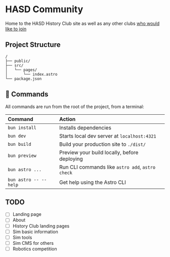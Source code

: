 # HASD Community

Home to the HASD History Club site as well as any other clubs [who would like to join](https://hasd.pages.dev/add-a-page)

## Project Structure

```text
/
├── public/
├── src/
│   └── pages/
│       └── index.astro
└── package.json
```

## 🧞 Commands

All commands are run from the root of the project, from a terminal:

| Command               | Action                                           |
| :-------------------- | :----------------------------------------------- |
| `bun install`         | Installs dependencies                            |
| `bun dev`             | Starts local dev server at `localhost:4321`      |
| `bun build`           | Build your production site to `./dist/`          |
| `bun preview`         | Preview your build locally, before deploying     |
| `bun astro ...`       | Run CLI commands like `astro add`, `astro check` |
| `bun astro -- --help` | Get help using the Astro CLI                     |

## TODO

- [ ] Landing page
- [ ] About
- [ ] History Club landing pages
- [ ] Sim basic information
- [ ] Sim tools
- [ ] Sim CMS for others
- [ ] Robotics competition
